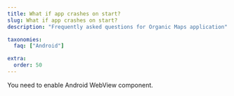 ```yaml
---
title: What if app crashes on start?
slug: What if app crashes on start?
description: "Frequently asked questions for Organic Maps application"

taxonomies:
  faq: ["Android"]

extra:
  order: 50
---
```


You need to enable Android WebView component.
